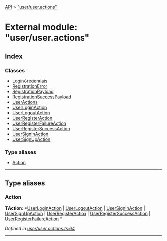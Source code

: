 [API](../README.md) > ["user/user.actions"](../modules/_user_user_actions_.md)

# External module: "user/user.actions"

## Index

### Classes

* [LoginCredentials](../classes/_user_user_actions_.logincredentials.md)
* [RegistrationError](../classes/_user_user_actions_.registrationerror.md)
* [RegistrationPayload](../classes/_user_user_actions_.registrationpayload.md)
* [RegistrationSuccessPayload](../classes/_user_user_actions_.registrationsuccesspayload.md)
* [UserActions](../classes/_user_user_actions_.useractions.md)
* [UserLoginAction](../classes/_user_user_actions_.userloginaction.md)
* [UserLogoutAction](../classes/_user_user_actions_.userlogoutaction.md)
* [UserRegisterAction](../classes/_user_user_actions_.userregisteraction.md)
* [UserRegisterFailureAction](../classes/_user_user_actions_.userregisterfailureaction.md)
* [UserRegisterSuccessAction](../classes/_user_user_actions_.userregistersuccessaction.md)
* [UserSignInAction](../classes/_user_user_actions_.usersigninaction.md)
* [UserSignUpAction](../classes/_user_user_actions_.usersignupaction.md)

### Type aliases

* [Action](_user_user_actions_.md#action)

---

## Type aliases

<a id="action"></a>

###  Action

**ΤAction**: *[UserLoginAction](../classes/_user_user_actions_.userloginaction.md) |
[UserLogoutAction](../classes/_user_user_actions_.userlogoutaction.md) |
[UserSignInAction](../classes/_user_user_actions_.usersigninaction.md) |
[UserSignUpAction](../classes/_user_user_actions_.usersignupaction.md) |
[UserRegisterAction](../classes/_user_user_actions_.userregisteraction.md) |
[UserRegisterSuccessAction](../classes/_user_user_actions_.userregistersuccessaction.md) |
[UserRegisterFailureAction](../classes/_user_user_actions_.userregisterfailureaction.md)
*

*Defined in [user/user.actions.ts:64](https://github.com/authumn/authumn-angular/blob/93ce399/projects/authumn-angular/src/user/user.actions.ts#L64)*

___

